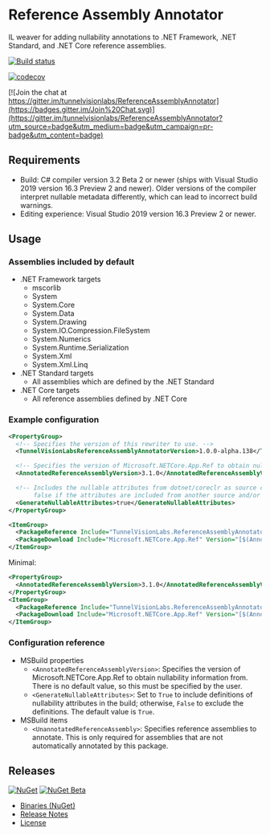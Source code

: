 ﻿# Reference Assembly Annotator

IL weaver for adding nullability annotations to .NET Framework, .NET Standard, and .NET Core reference assemblies.

[![Build status](https://ci.appveyor.com/api/projects/status/pikrerggo7mi7dy5/branch/master?svg=true)](https://ci.appveyor.com/project/sharwell/referenceassemblyannotator/branch/master)

[![codecov](https://codecov.io/gh/tunnelvisionlabs/ReferenceAssemblyAnnotator/branch/master/graph/badge.svg)](https://codecov.io/gh/tunnelvisionlabs/ReferenceAssemblyAnnotator)

[![Join the chat at https://gitter.im/tunnelvisionlabs/ReferenceAssemblyAnnotator](https://badges.gitter.im/Join%20Chat.svg)](https://gitter.im/tunnelvisionlabs/ReferenceAssemblyAnnotator?utm_source=badge&utm_medium=badge&utm_campaign=pr-badge&utm_content=badge)

## Requirements

* Build: C# compiler version 3.2 Beta 2 or newer (ships with Visual Studio 2019 version 16.3 Preview 2 and newer). Older
  versions of the compiler interpret nullable metadata differently, which can lead to incorrect build warnings.
* Editing experience: Visual Studio 2019 version 16.3 Preview 2 or newer.

## Usage

### Assemblies included by default

* .NET Framework targets
    * mscorlib
    * System
    * System.Core
    * System.Data
    * System.Drawing
    * System.IO.Compression.FileSystem
    * System.Numerics
    * System.Runtime.Serialization
    * System.Xml
    * System.Xml.Linq
* .NET Standard targets
    * All assemblies which are defined by the .NET Standard
* .NET Core targets
    * All reference assemblies defined by .NET Core

### Example configuration

```xml
<PropertyGroup>
  <!-- Specifies the version of this rewriter to use. -->
  <TunnelVisionLabsReferenceAssemblyAnnotatorVersion>1.0.0-alpha.138</TunnelVisionLabsReferenceAssemblyAnnotatorVersion>

  <!-- Specifies the version of Microsoft.NETCore.App.Ref to obtain nullability information from. -->
  <AnnotatedReferenceAssemblyVersion>3.1.0</AnnotatedReferenceAssemblyVersion>

  <!-- Includes the nullable attributes from dotnet/coreclr as source code with 'internal' accessibility. Set this to
       false if the attributes are included from another source and/or are not needed. -->
  <GenerateNullableAttributes>true</GenerateNullableAttributes>
</PropertyGroup>

<ItemGroup>
  <PackageReference Include="TunnelVisionLabs.ReferenceAssemblyAnnotator" Version="$(TunnelVisionLabsReferenceAssemblyAnnotatorVersion)" PrivateAssets="all" />
  <PackageDownload Include="Microsoft.NETCore.App.Ref" Version="[$(AnnotatedReferenceAssemblyVersion)]" />
</ItemGroup>
```

Minimal:

```xml
<PropertyGroup>
  <AnnotatedReferenceAssemblyVersion>3.1.0</AnnotatedReferenceAssemblyVersion>
</PropertyGroup>
<ItemGroup>
  <PackageReference Include="TunnelVisionLabs.ReferenceAssemblyAnnotator" Version="1.0.0-alpha.138" PrivateAssets="all" />
  <PackageDownload Include="Microsoft.NETCore.App.Ref" Version="[$(AnnotatedReferenceAssemblyVersion)]" />
</ItemGroup>
```

### Configuration reference

* MSBuild properties
    * `<AnnotatedReferenceAssemblyVersion>`: Specifies the version of Microsoft.NETCore.App.Ref to obtain nullability information from. There is no default value, so this must be specified by the user.
    * `<GenerateNullableAttributes>`: Set to `True` to include definitions of nullability attributes in the build; otherwise, `False` to exclude the definitions. The default value is `True`.
* MSBuild items
    * `<UnannotatedReferenceAssembly>`: Specifies reference assemblies to annotate. This is only required for assemblies that are not automatically annotated by this package.

## Releases

[![NuGet](https://img.shields.io/nuget/v/TunnelVisionLabs.ReferenceAssemblyAnnotator.svg)](https://www.nuget.org/packages/TunnelVisionLabs.ReferenceAssemblyAnnotator) [![NuGet Beta](https://img.shields.io/nuget/vpre/TunnelVisionLabs.ReferenceAssemblyAnnotator.svg)](https://www.nuget.org/packages/TunnelVisionLabs.ReferenceAssemblyAnnotator/absoluteLatest)

* [Binaries (NuGet)](https://www.nuget.org/packages/TunnelVisionLabs.ReferenceAssemblyAnnotator)
* [Release Notes](https://github.com/tunnelvisionlabs/ReferenceAssemblyAnnotator/releases)
* [License](https://github.com/tunnelvisionlabs/ReferenceAssemblyAnnotator/blob/master/LICENSE)
